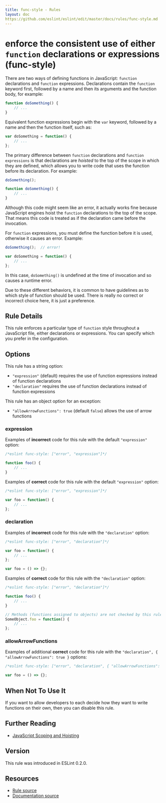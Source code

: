 ```yaml
---
title: func-style - Rules
layout: doc
https://github.com/eslint/eslint/edit/master/docs/rules/func-style.md
---
```

<!-- Note: No pull requests accepted for this file. See README.md in the root directory for details. -->

# enforce the consistent use of either `function` declarations or expressions (func-style)

There are two ways of defining functions in JavaScript: `function` declarations and `function` expressions. Declarations contain the `function` keyword first, followed by a name and then its arguments and the function body, for example:

```js
function doSomething() {
    // ...
}
```

Equivalent function expressions begin with the `var` keyword, followed by a name and then the function itself, such as:

```js
var doSomething = function() {
    // ...
};
```

The primary difference between `function` declarations and `function expressions` is that declarations are *hoisted* to the top of the scope in which they are defined, which allows you to write code that uses the function before its declaration. For example:

```js
doSomething();

function doSomething() {
    // ...
}
```

Although this code might seem like an error, it actually works fine because JavaScript engines hoist the `function` declarations to the top of the scope. That means this code is treated as if the declaration came before the invocation.

For `function` expressions, you must define the function before it is used, otherwise it causes an error. Example:

```js
doSomething();  // error!

var doSomething = function() {
    // ...
};
```

In this case, `doSomething()` is undefined at the time of invocation and so causes a runtime error.

Due to these different behaviors, it is common to have guidelines as to which style of function should be used. There is really no correct or incorrect choice here, it is just a preference.

## Rule Details

This rule enforces a particular type of `function` style throughout a JavaScript file, either declarations or expressions. You can specify which you prefer in the configuration.

## Options

This rule has a string option:

* `"expression"` (default) requires the use of function expressions instead of function declarations
* `"declaration"` requires the use of function declarations instead of function expressions

This rule has an object option for an exception:

* `"allowArrowFunctions": true` (default `false`) allows the use of arrow functions

### expression

Examples of **incorrect** code for this rule with the default `"expression"` option:

```js
/*eslint func-style: ["error", "expression"]*/

function foo() {
    // ...
}
```

Examples of **correct** code for this rule with the default `"expression"` option:

```js
/*eslint func-style: ["error", "expression"]*/

var foo = function() {
    // ...
};
```

### declaration

Examples of **incorrect** code for this rule with the `"declaration"` option:

```js
/*eslint func-style: ["error", "declaration"]*/

var foo = function() {
    // ...
};

var foo = () => {};
```

Examples of **correct** code for this rule with the `"declaration"` option:

```js
/*eslint func-style: ["error", "declaration"]*/

function foo() {
    // ...
}

// Methods (functions assigned to objects) are not checked by this rule
SomeObject.foo = function() {
    // ...
};
```

### allowArrowFunctions

Examples of additional **correct** code for this rule with the `"declaration", { "allowArrowFunctions": true }` options:

```js
/*eslint func-style: ["error", "declaration", { "allowArrowFunctions": true }]*/

var foo = () => {};
```

## When Not To Use It

If you want to allow developers to each decide how they want to write functions on their own, then you can disable this rule.

## Further Reading

* [JavaScript Scoping and Hoisting](http://www.adequatelygood.com/JavaScript-Scoping-and-Hoisting.html)

## Version

This rule was introduced in ESLint 0.2.0.

## Resources

* [Rule source](https://github.com/eslint/eslint/tree/master/lib/rules/func-style.js)
* [Documentation source](https://github.com/eslint/eslint/tree/master/docs/rules/func-style.md)
